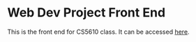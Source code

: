 # Web Dev Project Front End

This is the front end for CS5610 class. It can be accessed [here](https://pet-adoption-website.herokuapp.com/home).
